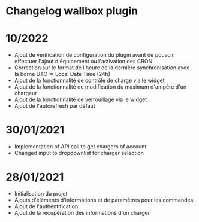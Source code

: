 # Changelog wallbox plugin

# 10/2022
- Ajout de vérification de configuration du plugin avant de pouvoir effectuer l'ajout d'équipement ou l'activation des CRON
- Correction sur le format de l'heure de la dernière synchronisation avec la borne UTC => Local Date Time (24h)
- Ajout de la fonctionnalité de contrôle de charge via le widget
- Ajout de la fonctionnalité de modification du maximum d'ampère d'un chargeur
- Ajout de la fonctionnalité de verrouillage via le widget
- Ajout de l'autorefresh par défaut

# 30/01/2021
- Implementation of API call to get chargers of account
- Changed input to dropdownlist for charger selection

# 28/01/2021

- Initialisation du projet
- Ajouts d'éléments d'informations et de paramètres pour les commandes
- Ajout de l'authentification
- Ajout de la récupération des informations d'un charger
